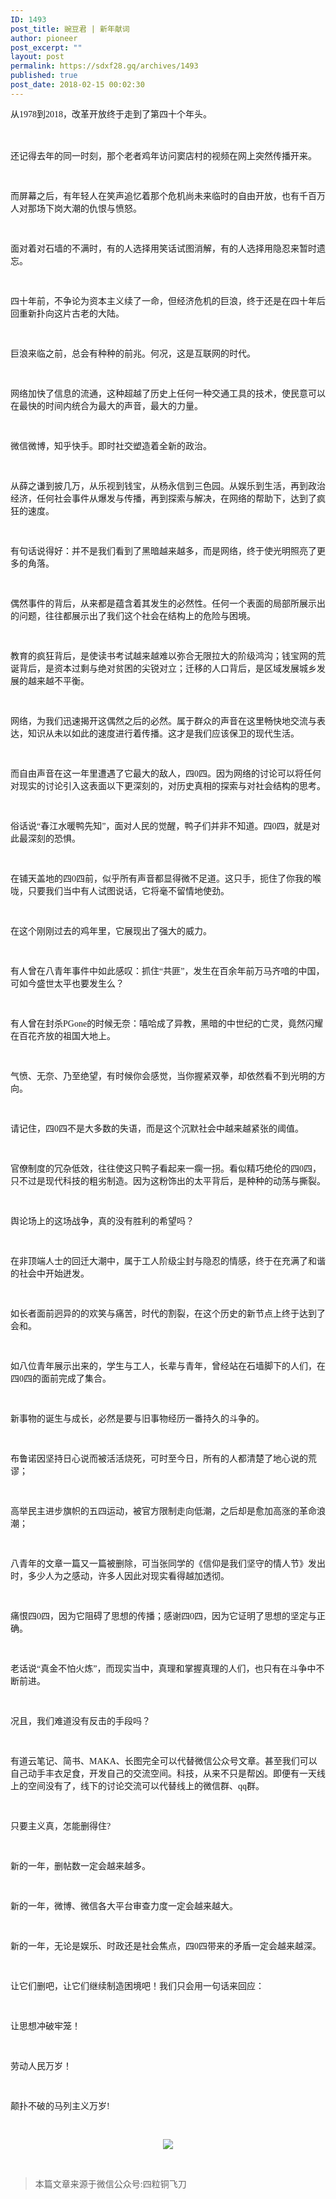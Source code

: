 ```yaml
---
ID: 1493
post_title: 豌豆君 | 新年献词
author: pioneer
post_excerpt: ""
layout: post
permalink: https://sdxf28.gq/archives/1493
published: true
post_date: 2018-02-15 00:02:30
---
```

<span style="font-family: 宋体; font-size: 14px; line-height: 1.6;">从</span><span style="font-family: 宋体; font-size: 14px; line-height: 1.6;">1978</span><span style="font-family: 宋体; font-size: 14px; line-height: 1.6;">到</span><span style="font-size: 14px; line-height: 1.6; font-family: Calibri;">2018</span><span style="font-family: 宋体; font-size: 14px; line-height: 1.6;">，改革开放终于走到了第四十个年头。</span>

<span style="font-family: 宋体; font-size: 14px;"> </span>

<span style="font-family: 宋体; font-size: 14px;"><span style="font-family: 宋体;">还记得去年的同一时刻，那个老者鸡年访问窦店村的视频在网上突然传播开来。</span></span>

<span style="font-family: 宋体; font-size: 14px;"> </span>

<span style="font-family: 宋体; font-size: 14px;"><span style="font-family: 宋体;">而屏幕之后，有年轻人在笑声追忆着那个危机尚未来临时的自由开放，也有千百万人对那场下岗大潮的仇恨与愤怒。</span></span>

<span style="font-family: 宋体; font-size: 14px;"> </span>

<span style="font-family: 宋体; font-size: 14px;"><span style="font-family: 宋体;">面对着对石墙的不满时，有的人选择用笑话试图消解，有的人选择用隐忍来暂时遗忘。</span></span>

<span style="font-family: 宋体; font-size: 14px;"> </span>

<span style="font-family: 宋体; font-size: 14px;"><span style="font-family: 宋体;">四十年前，不争论为资本主义续了一命，但经济危机的巨浪，终于还是在四十年后回重新扑向这</span></span><span style="font-family: 宋体; font-size: 14px;"><span style="font-family: 宋体;">片</span></span><span style="font-family: 宋体; font-size: 14px;"><span style="font-family: 宋体;">古老的大陆。</span></span>

<span style="font-family: 宋体; font-size: 14px;"> </span>

<span style="font-family: 宋体; font-size: 14px;"><span style="font-family: 宋体;">巨浪来临之前，总会有种种的前兆。何况，这</span></span><span style="font-family: 宋体; font-size: 14px;"><span style="font-family: 宋体;">是</span></span><span style="font-family: 宋体; font-size: 14px;"><span style="font-family: 宋体;">互联网的时代。</span></span>

<span style="font-family: 宋体; font-size: 14px;"> </span>

<span style="font-family: 宋体; font-size: 14px;"><span style="font-family: 宋体;">网络加快了信息的流通，这种超越了历史上任何一种交通工具的技术，使民意可以在最快的时间内统合为最大的声音，最大的力量。</span></span>

<span style="font-family: 宋体; font-size: 14px;"> </span>

<span style="font-family: 宋体; font-size: 14px;"><span style="font-family: 宋体;">微信微博，知乎快手。即时社交塑造着全新的政治。</span></span>

<span style="font-family: 宋体; font-size: 14px;"> </span>

<span style="font-family: 宋体; font-size: 14px;"><span style="font-family: 宋体;">从薛之谦到披几万，从乐视到钱宝，从杨永信到三色园。从娱乐到生活，再到政治经济，任何社会事件从爆发与传播，再到探索与解决，在网络的帮助下，达到了</span></span><span style="font-family: 宋体; font-size: 14px;"><span style="font-family: 宋体;">疯狂</span></span><span style="font-family: 宋体; font-size: 14px;"><span style="font-family: 宋体;">的速度。</span></span>

<span style="font-family: 宋体; font-size: 14px;"> </span>

<span style="font-family: 宋体; font-size: 14px;"><span style="font-family: 宋体;">有句话说得好</span></span><span style="font-family: 宋体; font-size: 14px;"><span style="font-family: 宋体;">：</span></span><span style="font-family: 宋体; font-size: 14px;"><span style="font-family: 宋体;">并不是我们看到了黑暗越来越多，而是网络，终于使光明照亮了更多的角落。</span></span>

<span style="font-family: 宋体; font-size: 14px;"> </span>

<span style="font-family: 宋体; font-size: 14px;"><span style="font-family: 宋体;">偶然事件的背后，从来都是蕴含着其发生的必然性。任何一个表面的局部所展示出的问题，往往都展示出了我们这个社会在结构上的危险与困境。</span></span>

<span style="font-family: 宋体; font-size: 14px;"> </span>

<span style="font-family: 宋体; font-size: 14px;"><span style="font-family: 宋体;">教育的疯狂背后，是使读书考试越来越难以弥合无限拉大的阶级鸿沟；钱宝网的荒诞背后，是</span></span><span style="font-family: 宋体; font-size: 14px;"><span style="font-family: 宋体;">资本过剩与绝对贫困的尖锐对立</span></span><span style="font-family: 宋体; font-size: 14px;"><span style="font-family: 宋体;">；迁移的人口背后，是区域发展城乡发展的越来越不平衡。</span></span>

<span style="font-family: 宋体; font-size: 14px;"> </span>

<span style="font-family: 宋体; font-size: 14px;"><span style="font-family: 宋体;">网络，为我们迅速揭开这偶然之后的必然。属于群众的声音在这里畅快地交流与表达，知识从未以如此的速度进行着传播。这才是我们应该保卫的现代生活。</span></span>

<span style="font-family: 宋体; font-size: 14px;"> </span>

<span style="font-family: 宋体; font-size: 14px;"><span style="font-family: 宋体;">而自由声音在这一年里遭遇了它最大的敌人，四</span></span><span style="font-family: 宋体; font-size: 14px;">0</span><span style="font-family: 宋体; font-size: 14px;"><span style="font-family: 宋体;">四。因为网络的讨论可以将任何对现实的讨论引入这表面以下更深刻的，对历史真相的探索与对社会结构的思考。</span></span>

<span style="font-family: 宋体; font-size: 14px;"> </span>

<span style="font-family: 宋体; font-size: 14px;"><span style="font-family: 宋体;">俗话说</span>“春江水暖鸭先知”，面对人民的觉醒，鸭子们并非不知道。</span><span style="font-family: 宋体; font-size: 14px;"><span style="font-family: 宋体;">四</span></span><span style="font-family: 宋体; font-size: 14px;">0</span><span style="font-family: 宋体; font-size: 14px;"><span style="font-family: 宋体;">四，就是对</span></span><span style="font-family: 宋体; font-size: 14px;"><span style="font-family: 宋体;">此最</span></span><span style="font-family: 宋体; font-size: 14px;"><span style="font-family: 宋体;">深刻的恐惧。</span></span>

<span style="font-family: 宋体; font-size: 14px;"> </span>

<span style="font-family: 宋体; font-size: 14px;"><span style="font-family: 宋体;">在铺天盖地的四</span></span><span style="font-family: 宋体; font-size: 14px;">0</span><span style="font-family: 宋体; font-size: 14px;"><span style="font-family: 宋体;">四前，似乎所有声音都显得微不足道。这只手，扼住了你我的喉咙，只要我们当中有人试图说话，它将毫不留情地使劲。</span></span>

<span style="font-family: 宋体; font-size: 14px;"> </span>

<span style="font-family: 宋体; font-size: 14px;"><span style="font-family: 宋体;">在这个刚刚过去的鸡年里，它展现出了强大的威力。</span></span>

<span style="font-family: 宋体; font-size: 14px;"> </span>

<span style="font-family: 宋体; font-size: 14px;"><span style="font-family: 宋体;">有人曾在八青年事件中如此感叹：抓住</span>“共匪”，发生在百余年前万马齐喑的中国，可如今盛世太平也要发生么？</span>

<span style="font-family: 宋体; font-size: 14px;"> </span>

<span style="font-family: 宋体; font-size: 14px;"><span style="font-family: 宋体;">有人曾在封杀</span>PGone<span style="font-family: 宋体;">的时候无奈：嘻哈成了异教，黑暗的中世纪的亡灵，竟然闪耀在百花齐放的祖国大地上。</span></span>

<span style="font-family: 宋体; font-size: 14px;"> </span>

<span style="font-family: 宋体; font-size: 14px;"><span style="font-family: 宋体;">气愤、无奈、乃至绝望，</span></span><span style="font-family: 宋体; font-size: 14px;"><span style="font-family: 宋体;">有时候你会感觉，</span></span><span style="font-family: 宋体; font-size: 14px;"><span style="font-family: 宋体;">当你握紧双拳，</span></span><span style="font-family: 宋体; font-size: 14px;"><span style="font-family: 宋体;">却</span></span><span style="font-family: 宋体; font-size: 14px;"><span style="font-family: 宋体;">依然看不到光明的方向。</span></span>

<span style="font-family: 宋体; font-size: 14px;"> </span>

<span style="font-family: 宋体; font-size: 14px;"><span style="font-family: 宋体;">请记住，</span></span><span style="font-family: 宋体; font-size: 14px;"><span style="font-family: 宋体;">四</span></span><span style="font-family: 宋体; font-size: 14px;">0</span><span style="font-family: 宋体; font-size: 14px;"><span style="font-family: 宋体;">四不是大多数的失语，而是这个沉默社会中越来越紧张的阈值。</span></span>

<span style="font-family: 宋体; font-size: 14px;"> </span>

<span style="font-family: 宋体; font-size: 14px;"><span style="font-family: 宋体;">官僚制度的冗杂低效，</span></span><span style="font-family: 宋体; font-size: 14px;"><span style="font-family: 宋体;">往往使这只鸭子看起来一瘸一拐。看似精巧绝伦的四</span>0<span style="font-family: 宋体;">四，只不过是现代科技的粗劣制造。因为</span></span><span style="font-family: 宋体; font-size: 14px;"><span style="font-family: 宋体;">这粉饰出的太平背后，是种种的动荡与撕裂。</span></span>

<span style="font-family: 宋体; font-size: 14px;"> </span>

<span style="font-family: 宋体; font-size: 14px;"><span style="font-family: 宋体;">舆论场上的这场战争，真的没有胜利的希望吗？</span></span>

<span style="font-family: 宋体; font-size: 14px;"> </span>

<span style="font-family: 宋体; font-size: 14px;"><span style="font-family: 宋体;">在非顶端人士的回迁大潮中，属于工人阶级尘封与隐忍的情感，终于在充满了和谐的社会中开始</span></span><span style="font-family: 宋体; font-size: 14px;"><span style="font-family: 宋体;">迸发</span></span><span style="font-family: 宋体; font-size: 14px;"><span style="font-family: 宋体;">。</span></span>

<span style="font-family: 宋体; font-size: 14px;"> </span>

<span style="font-family: 宋体; font-size: 14px;"><span style="font-family: 宋体;">如长者面前迥异的的欢笑与痛苦，时代的割裂，在这个历史的新节点上终于达到了会和。</span></span>

<span style="font-family: 宋体; font-size: 14px;"> </span>

<span style="font-family: 宋体; font-size: 14px;"><span style="font-family: 宋体;">如八位青年展示出来的，学生与工人，长辈与青年，曾经站在石墙脚下的人们，在四</span></span><span style="font-family: 宋体; font-size: 14px;">0</span><span style="font-family: 宋体; font-size: 14px;"><span style="font-family: 宋体;">四的面前完成了集合。</span></span>

<span style="font-family: 宋体; font-size: 14px;"> </span>

<span style="font-family: 宋体; font-size: 14px;"><span style="font-family: 宋体;">新事物的诞生与成长，必然是要与旧事物经历一番持久的斗争的。</span></span>

<span style="font-family: 宋体; font-size: 14px;"> </span>

<span style="font-family: 宋体; font-size: 14px;"><span style="font-family: 宋体;">布鲁诺因坚持日心说而被活活烧死，可时至今日，所有的人都清楚了地心说的荒谬；</span></span>

<span style="font-family: 宋体; font-size: 14px;"> </span>

<span style="font-family: 宋体; font-size: 14px;"><span style="font-family: 宋体;">高举民主进步旗帜的五四运动，被官方限制走向低潮，之后却是愈加高涨的革命浪潮；</span></span>

<span style="font-family: 宋体; font-size: 14px;"> </span>

<span style="font-family: 宋体; font-size: 14px;"><span style="font-family: 宋体;">八青年的文章一篇又一篇被删除，可当张同学的《信仰是我们坚守的情人节》发出时，多少人为之感动，许多人因此对现实看得越加透彻。</span></span>

<span style="font-family: 宋体; font-size: 14px;"> </span>

<span style="font-family: 宋体; font-size: 14px;"><span style="font-family: 宋体;">痛恨四</span></span><span style="font-family: 宋体; font-size: 14px;">0</span><span style="font-family: 宋体; font-size: 14px;"><span style="font-family: 宋体;">四，因为它阻碍了思想的传播；感谢四</span></span><span style="font-family: 宋体; font-size: 14px;">0</span><span style="font-family: 宋体; font-size: 14px;"><span style="font-family: 宋体;">四，因为它证明了思想的坚定与正确。</span></span>

<span style="font-family: 宋体; font-size: 14px;"> </span>

<span style="font-family: 宋体; font-size: 14px;"><span style="font-family: 宋体;">老话说</span>“真金不怕火炼”，而现实当中，真理和掌握真理的人们，也只有在斗争中不断前进。</span>

<span style="font-family: 宋体; font-size: 14px;"> </span>

<span style="font-family: 宋体; font-size: 14px;"><span style="font-family: 宋体;">况且，我们难道没有反击的手段吗？</span></span>

<span style="font-family: 宋体; font-size: 14px;"> </span>

<span style="font-family: 宋体; font-size: 14px;"><span style="font-family: 宋体;">有道云笔记、简书、</span>MAKA</span><span style="font-family: 宋体; font-size: 14px;"><span style="font-family: 宋体;">、</span></span><span style="font-family: 宋体; font-size: 14px;"><span style="font-family: 宋体;">长图完全</span></span><span style="font-family: 宋体; font-size: 14px;"><span style="font-family: 宋体;">可以代替微信公众号文章</span></span><span style="font-family: 宋体; font-size: 14px;"><span style="font-family: 宋体;">。</span></span><span style="font-family: 宋体; font-size: 14px;"><span style="font-family: 宋体;">甚至我们可以自己动手丰衣足食，开发自己的交流空间。科技，从来不只是帮凶。即便有一天线上的空间没有了，</span></span><span style="font-family: 宋体; font-size: 14px;"><span style="font-family: 宋体;">线下的讨论交流可以代替线上的微信群、</span>qq<span style="font-family: 宋体;">群。</span></span>

<span style="font-family: 宋体; font-size: 14px;"> </span>

<span style="font-family: 宋体; font-size: 14px;"><span style="font-family: 宋体;">只要主义真，怎能删</span></span><span style="font-family: 宋体; font-size: 14px;"><span style="font-family: 宋体;">得</span></span><span style="font-family: 宋体; font-size: 14px;"><span style="font-family: 宋体;">住</span>?</span>

<span style="font-family: 宋体; font-size: 14px;"> </span>

<span style="font-family: 宋体; font-size: 14px;"><span style="font-family: 宋体;">新的一年，删帖数一定会越来越多。</span></span>

<span style="font-family: 宋体; font-size: 14px;"> </span>

<span style="font-family: 宋体; font-size: 14px;"><span style="font-family: 宋体;">新的一年，微博、微信各大平台审查力度一定会越来越大。</span></span>

<span style="font-family: 宋体; font-size: 14px;"> </span>

<span style="font-family: 宋体; font-size: 14px;"><span style="font-family: 宋体;">新的一年，无论是娱乐、时政还是社会焦点，四</span></span><span style="font-family: 宋体; font-size: 14px;">0</span><span style="font-family: 宋体; font-size: 14px;"><span style="font-family: 宋体;">四带来的矛盾一定会越来越深。</span></span>

<span style="font-family: 宋体; font-size: 14px;"> </span>

<span style="font-family: 宋体; font-size: 14px;"><span style="font-family: 宋体;">让它们删吧，让它们继续制造困境吧！我们只会用一句话来回应：</span></span>

<span style="font-family: 宋体; font-size: 14px;"> </span>

<span style="font-family: 宋体; font-size: 14px;"><span style="font-family: 宋体;">让思想冲破牢笼！</span></span>

<span style="font-family: 宋体; font-size: 14px;"> </span>

<span style="font-family: 宋体; font-size: 14px;"><span style="font-family: 宋体;">劳动人民万岁！</span></span>

<span style="font-family: 宋体; font-size: 14px;"> </span>

<span style="font-family: 宋体; font-size: 14px;"><span style="font-family: 宋体;">颠扑不破的马列主义万岁</span>!</span>

<span style="font-family: 宋体; font-size: 14px;"> </span>
<p style="text-align: center;"><img class="" src="https://sdxf26.gq/wp-content/uploads/2018/02/wxsync-2267877545a86bc51729741518779473.jpeg" data-copyright="0" data-ratio="1" data-s="300,640" data-src="" data-type="jpeg" data-w="258" /></p>
&nbsp;
<blockquote>本篇文章来源于微信公众号:四粒铜飞刀</blockquote>
